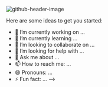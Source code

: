 ![github-header-image](https://github.com/mmontanes/mmontanes/assets/34583968/395ebb55-62d9-4ecb-aebf-aa7204858fda)


Here are some ideas to get you started:

- 🔭 I’m currently working on ...
- 🌱 I’m currently learning ...
- 👯 I’m looking to collaborate on ...
- 🤔 I’m looking for help with ...
- 💬 Ask me about ...
- 📫 How to reach me: ...
- 😄 Pronouns: ...
- ⚡ Fun fact: ...
-->
